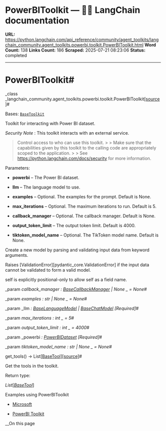 # PowerBIToolkit — 🦜🔗 LangChain  documentation

**URL:** https://python.langchain.com/api_reference/community/agent_toolkits/langchain_community.agent_toolkits.powerbi.toolkit.PowerBIToolkit.html
**Word Count:** 138
**Links Count:** 186
**Scraped:** 2025-07-21 08:23:06
**Status:** completed

---

# PowerBIToolkit\#

_class _langchain\_community.agent\_toolkits.powerbi.toolkit.PowerBIToolkit[\[source\]](https://python.langchain.com/api_reference/_modules/langchain_community/agent_toolkits/powerbi/toolkit.html#PowerBIToolkit)\#     

Bases: [`BaseToolkit`](https://python.langchain.com/api_reference/core/tools/langchain_core.tools.base.BaseToolkit.html#langchain_core.tools.base.BaseToolkit "langchain_core.tools.base.BaseToolkit")

Toolkit for interacting with Power BI dataset.

_Security Note_ : This toolkit interacts with an external service.

> Control access to who can use this toolkit. >  > Make sure that the capabilities given by this toolkit to the calling code are appropriately scoped to the application. >  > See <https://python.langchain.com/docs/security> for more information.

Parameters:     

  * **powerbi** – The Power BI dataset.

  * **llm** – The language model to use.

  * **examples** – Optional. The examples for the prompt. Default is None.

  * **max\_iterations** – Optional. The maximum iterations to run. Default is 5.

  * **callback\_manager** – Optional. The callback manager. Default is None.

  * **output\_token\_limit** – The output token limit. Default is 4000.

  * **tiktoken\_model\_name** – Optional. The TikToken model name. Default is None.

Create a new model by parsing and validating input data from keyword arguments.

Raises \[ValidationError\]\[pydantic\_core.ValidationError\] if the input data cannot be validated to form a valid model.

self is explicitly positional-only to allow self as a field name.

_param _callback\_manager _: [BaseCallbackManager](https://python.langchain.com/api_reference/core/callbacks/langchain_core.callbacks.base.BaseCallbackManager.html#langchain_core.callbacks.base.BaseCallbackManager "langchain_core.callbacks.base.BaseCallbackManager") | None_ _ = None_\#     

_param _examples _: str | None_ _ = None_\#     

_param _llm _: [BaseLanguageModel](https://python.langchain.com/api_reference/core/language_models/langchain_core.language_models.base.BaseLanguageModel.html#langchain_core.language_models.base.BaseLanguageModel "langchain_core.language_models.base.BaseLanguageModel") | [BaseChatModel](https://python.langchain.com/api_reference/core/language_models/langchain_core.language_models.chat_models.BaseChatModel.html#langchain_core.language_models.chat_models.BaseChatModel "langchain_core.language_models.chat_models.BaseChatModel")_ _\[Required\]_\#     

_param _max\_iterations _: int_ _ = 5_\#     

_param _output\_token\_limit _: int_ _ = 4000_\#     

_param _powerbi _: [PowerBIDataset](https://python.langchain.com/api_reference/community/utilities/langchain_community.utilities.powerbi.PowerBIDataset.html#langchain_community.utilities.powerbi.PowerBIDataset "langchain_community.utilities.powerbi.PowerBIDataset")_ _\[Required\]_\#     

_param _tiktoken\_model\_name _: str | None_ _ = None_\#     

get\_tools\(\) → List\[[BaseTool](https://python.langchain.com/api_reference/core/tools/langchain_core.tools.base.BaseTool.html#langchain_core.tools.base.BaseTool "langchain_core.tools.base.BaseTool")\][\[source\]](https://python.langchain.com/api_reference/_modules/langchain_community/agent_toolkits/powerbi/toolkit.html#PowerBIToolkit.get_tools)\#     

Get the tools in the toolkit.

Return type:     

_List_\[[_BaseTool_](https://python.langchain.com/api_reference/core/tools/langchain_core.tools.base.BaseTool.html#langchain_core.tools.base.BaseTool "langchain_core.tools.base.BaseTool")\]

Examples using PowerBIToolkit

  * [Microsoft](https://python.langchain.com/docs/integrations/providers/microsoft/)

  * [PowerBI Toolkit](https://python.langchain.com/docs/integrations/tools/powerbi/)

__On this page